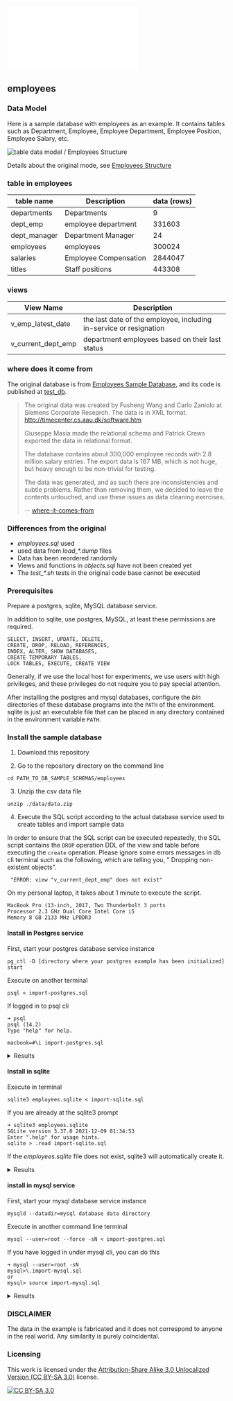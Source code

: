 
![说明-中文版本](./README_zh.md)

## employees

### Data Model

Here is a sample database with employees as an example. It contains tables such as Department, Employee, Employee Department, Employee Position, Employee Salary, etc.

![table data model / Employees Structure ][er employees ori]

Details about the original mode, see [Employees Structure][er employees ori]

### table in employees

| table name   | Description           | data (rows)
|--------------|-----------------------|-------
| departments  | Departments           | 9
| dept_emp     | employee department   | 331603
| dept_manager | Department Manager    | 24
| employees    | employees             | 300024
| salaries     | Employee Compensation | 2844047
| titles       | Staff positions       | 443308

### views

| View Name | Description
| -------------------|--------
| v_emp_latest_date  | the last date of the employee, including in-service or resignation
| v_current_dept_emp | department employees based on their last status

### where does it come from

The original database is from [Employees Sample Database][mysql sample employees], and its code is published at [test_db][mysql sample employees codebase].

> The original data was created by Fusheng Wang and Carlo Zaniolo at Siemens Corporate Research. The data is in XML format. http://timecenter.cs.aau.dk/software.htm
>
> Giuseppe Masia made the relational schema and Patrick Crews exported the data in relational format.
>
> The database contains about 300,000 employee records with 2.8 million salary entries. The export data is 167 MB, which is not huge, but heavy enough to be non-trivial for testing.
> 
> The data was generated, and as such there are inconsistencies and subtle problems. Rather than removing them, we decided to leave the contents untouched, and use these issues as data cleaning exercises.
>
> -- [where-it-comes-from][where is comes from]
>

### Differences from the original

* *employees.sql* used
* used data from *load_\*.dump* files
* Data has been reordered randomly
* Views and functions in *objects.sql* have not been created yet
* The *test_\*.sh* tests in the original code base cannot be executed

### Prerequisites

Prepare a postgres, sqlite, MySQL database service.

In addition to sqlite, use postgres, MySQL, at least these permissions are required.

    SELECT, INSERT, UPDATE, DELETE,
    CREATE, DROP, RELOAD, REFERENCES,
    INDEX, ALTER, SHOW DATABASES,
    CREATE TEMPORARY TABLES,
    LOCK TABLES, EXECUTE, CREATE VIEW

Generally, if we use the local host for experiments, we use users with high privileges, and these privileges do not require you to pay special attention.

After installing the postgres and mysql databases, configure the *bin* directories of these database programs into the `PATH` of the environment.
sqlite is just an executable file that can be placed in any directory contained in the environment variable `PATH`.

### Install the sample database


1. Download this repository

2. Go to the repository directory on the command line

````
cd PATH_TO_DB_SAMPLE_SCHEMAS/employees
````

3. Unzip the csv data file

````
unzip ./data/data.zip
````

4. Execute the SQL script according to the actual database service used to create tables and import sample data

In order to ensure that the SQL script can be executed repeatedly, the SQL script contains the `DROP` operation DDL of the view and table before executing the `create` operation. Please ignore some errors messages in db cli terminal such as the following, which are telling you, " Dropping non-existent objects".

     "ERROR: view "v_current_dept_emp" does not exist"

On my personal laptop, it takes about 1 minute to execute the script.

    MacBook Pro (13-inch, 2017, Two Thunderbolt 3 ports
    Processor 2.3 GHz Dual Core Intel Core i5
    Memory 8 GB 2133 MHz LPDDR3

#### Install in Postgres service

First, start your postgres database service instance
    
    pg_ctl -D [directory where your postgres example has been initialized] start

Execute on another terminal

    psql < import-postgres.sql

If logged in to psql cli
  
    ➜ psql
    psql (14.2)
    Type "help" for help.
    
    macbook=#\i import-postgres.sql

<details>
  <summary>Results</summary>

    ➜ psql < import-postgres.sql
    DROP DATABASE
    CREATE DATABASE
    You are now connected to database "employees" as user "macbook".
    
    start at 2022-05-17 12:43:38.591187+08
    
     CREATING DATABASE STRUCTURE
    
    psql:./sql/drop.sql:3: ERROR: view "v_current_dept_emp" does not exist
    psql:./sql/drop.sql:4: ERROR: view "v_emp_latest_date" does not exist
    psql:./sql/drop.sql:5: NOTICE: table "dept_emp" does not exist, skipping
    DROP TABLE
    psql:./sql/drop.sql:6: NOTICE: table "dept_manager" does not exist, skipping
    DROP TABLE
    psql:./sql/drop.sql:7: NOTICE: table "titles" does not exist, skipping
    DROP TABLE
    psql:./sql/drop.sql:8: NOTICE: table "salaries" does not exist, skipping
    DROP TABLE
    psql:./sql/drop.sql:9: NOTICE: table "employees" does not exist, skipping
    DROP TABLE
    psql:./sql/drop.sql:10: NOTICE: table "departments" does not exist, skipping
    DROP TABLE
    CREATE TABLE
    CREATE TABLE
    CREATE TABLE
    CREATE TABLE
    CREATE TABLE
    CREATE TABLE
    CREATE VIEW
    CREATE VIEW
     LOADING departments
    
    COPY 9
     LOADING employees
    
    COPY 300024
     LOADING dept_emp
    
    COPY 331603
     LOADING dept_manager
    
    COPY 24
     LOADING salaries
    
    COPY 2844047
     LOADING titles
    
    COPY 443308
     Ended at 2022-05-17 12:44:33.367527+08
    
     It took 00:00:54.777496
    
    
     Counting tables record
    
     dept_emp | 331603
     dept_manager | 24
     titles | 443308
     salaries | 2844047
     employees | 300024
     departments | 9
</details>


#### Install in sqlite

Execute in terminal

    sqlite3 employees.sqlite < import-sqlite.sql

If you are already at the sqlite3 prompt

    ➜ sqlite3 employees.sqlite
    SQLite version 3.37.0 2021-12-09 01:34:53
    Enter ".help" for usage hints.
    sqlite > .read import-sqlite.sql


If the *employees.sqlite* file does not exist, sqlite3 will automatically create it.

<details>
  <summary>Results</summary>

  ````
  CREATING DATABASE STRUCTURE
  Error: near line 3: in prepare, no such view: v_current_dept_emp (1)
  Error: near line 4: in prepare, no such view: v_emp_latest_date (1)
  LOADING departments
  LOADING employees
  LOADING titles
  LOADING dept_emp
  LOADING dept_manager
  LOADING salaries
  It took 00:48.000
  
  Counting tables record
  dept_emp|331603
  dept_manager|24
  titles|443308
  salaries|2844047
  employees|300024
  departments|9
  ````
</details>


#### install in mysql service

First, start your mysql database service instance

    mysqld --datadir=mysql database data directory

Execute in another command line terminal

    mysql --user=root --force -sN < import-postgres.sql

If you have logged in under mysql cli, you can do this
  
    ➜ mysql --user=root -sN
    mysql>\.import-mysql.sql
    or
    mysql> source import-mysql.sql



<details>
  <summary>
    Results
  </summary>
  
  ````
  ➜ mysql --user=root --force -sN < import-mysql.sql
  start at 2022-05-17 11:52:50
  CREATING DATABASE STRUCTURE
  Dropping everything
  ERROR 1051 (42S02) at line 3 in file: './sql/drop.sql': Unknown table 'employees.v_current_dept_emp'
  ERROR 1051 (42S02) at line 4 in file: './sql/drop.sql': Unknown table 'employees.v_emp_latest_date'
  Creating tables
  storage engine: InnoDB
  Creating views

  LOADING departments
  employees.departments: Records: 9 Deleted: 0 Skipped: 0 Warnings: 0

  LOADING employees
  employees.employees: Records: 300024 Deleted: 0 Skipped: 0 Warnings: 0
  LOADING dept_emp
  employees.dept_emp: Records: 331603 Deleted: 0 Skipped: 0 Warnings: 0
  LOADING dept_manager
  employees.dept_manager: Records: 24 Deleted: 0 Skipped: 0 Warnings: 0
  LOADING salaries
  employees.salaries: Records: 2844047 Deleted: 0 Skipped: 0 Warnings: 0
  LOADING titles
  employees.titles: Records: 443308 Deleted: 0 Skipped: 0 Warnings: 0

  Ended at 2022-05-17 11:53:58
  It took 00:01:08.000000

  Counting tables record
  dept_emp 331603
  dept_manager 24
  titles 443308
  salaries 2844047
  employees 300024
  departments 9
  ````

</details>

### DISCLAIMER

The data in the example is fabricated and it does not correspond to anyone in the real world. Any similarity is purely coincidental.

### Licensing

This work is licensed under the [Attribution-Share Alike 3.0 Unlocalized Version (CC BY-SA 3.0)][cc-by-sa] license.

[![CC BY-SA 3.0][cc-by-sa-image]][cc-by-sa]

<!-- reference links -->

[license]: https://creativecommons.org/licenses/by-sa/3.0/deed.zh
[where is comes from]: https://github.com/datacharmer/test_db#where-it-comes-from
[mysql sample employees]: https://dev.mysql.com/doc/employee/en/
[mysql sample employees codebase]: https://github.com/datacharmer/test_db
[er employees ori]: ./images/employees-schema.png
[er employees]: ./images/er-employees-en.png
[er employees structure]: https://dev.mysql.com/doc/employee/en/sakila-structure.html

[cc-by-sa]: https://creativecommons.org/licenses/by-sa/3.0/
[cc-by-sa-image]: https://licensebuttons.net/l/by-sa/3.0/88x31.png
[cc-by-sa-shield]: https://img.shields.io/badge/License-CC%20BY--SA%203.0-lightgrey.svg
